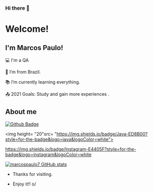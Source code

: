 ### Hi there 👋

# Welcome!

 

## I'm Marcos Paulo!

 

:computer: I'm a QA 

:house_with_garden: I’m from Brazil.

:books: I’m currently learning everything.

:outbox_tray: 2021 Goals: Study and gain more experiences .

 

## About me

[![Github Badge](https://img.shields.io/badge/-Github-000?style=flat-square&logo=Github&logoColor=white&link=https://github.com/marcospaulo7)](https://github.com/marcospaulo7)

<img height= "20"src= "https://img.shields.io/badge/Java-ED8B00?style=for-the-badge&logo=java&logoColor=white">

https://img.shields.io/badge/Instagram-E4405F?style=for-the-badge&logo=instagram&logoColor=white


[![marcospaulo7 GitHub stats](https://github-readme-stats.vercel.app/api?username=marcospaulo7)](https://github.com/marcospaulo7/github-readme-stats)

- Thanks for visiting.

- Enjoy it!! o/
<!--
**marcospaulo7/marcospaulo7** is a ✨ _special_ ✨ repository because its `README.md` (this file) appears on your GitHub profile.

Here are some ideas to get you started:

- 🔭 I’m currently working on ...
- 🌱 I’m currently learning ...
- 👯 I’m looking to collaborate on ...
- 🤔 I’m looking for help with ...
- 💬 Ask me about ...
- 📫 How to reach me: ...
- 😄 Pronouns: ...
- ⚡ Fun fact: ...
-->
